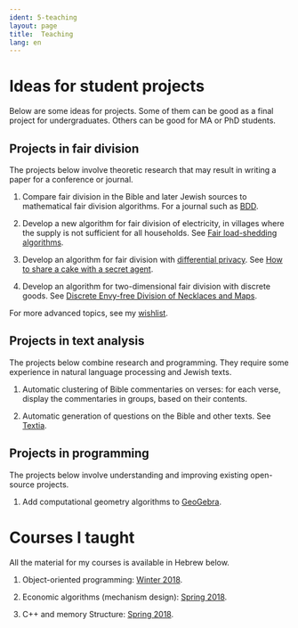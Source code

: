 ```yaml
---
ident: 5-teaching
layout: page
title:  Teaching
lang: en
---
```


# Ideas for student projects

Below are some ideas for projects. Some of them can be good as a final project for undergraduates. Others can be good for MA or PhD students.

## Projects in fair division

The projects below involve theoretic research that may result in writing a paper for a conference or journal.

1. Compare fair division in the Bible and later Jewish sources to mathematical fair division algorithms. For a journal such as [BDD](http://www.biupress.co.il/website/index.asp?category=56).

1. Develop a new algorithm for fair division of electricity, in villages where the supply is not sufficient for all households. See [Fair load-shedding algorithms](https://www.ijcai.org/proceedings/2018/0220.pdf).

1. Develop an algorithm for fair division with [differential privacy](https://en.wikipedia.org/wiki/Differential_Privacy). See [How to share a cake with a secret agent](https://arxiv.org/abs/1810.06913).

1. Develop an algorithm for two-dimensional fair division with discrete goods. See [Discrete Envy-free Division of Necklaces and Maps](https://arxiv.org/abs/1510.02132).

For more advanced topics, see my [wishlist](/pages/en/wishlist/).

## Projects in text analysis

The projects below combine research and programming. They require some experience in natural language processing and Jewish texts.

1. Automatic clustering of Bible commentaries on verses: for each verse, display the commentaries in groups, based on their contents.

1. Automatic generation of questions on the Bible and other texts. See [Textia](https://github.com/erelsgl/textia).

## Projects in programming

The projects below involve understanding and improving existing open-source projects.

1. Add computational geometry algorithms to [GeoGebra](https://dev.geogebra.org/trac).

# Courses I taught

All the material for my courses is available in Hebrew below.

1. Object-oriented programming:  [Winter 2018][oop5778].

1. Economic algorithms (mechanism design): [Spring 2018][alg5778].

1. C++ and memory Structure: [Spring 2018][cpp5778].

[oop5778]: https://github.com/erelsgl/ariel-oop-course
[alg5778]: https://github.com/erelsgl/ariel-algorithms2m-5778
[cpp5778]: https://github.com/erelsgl/ariel-cpp-5778
